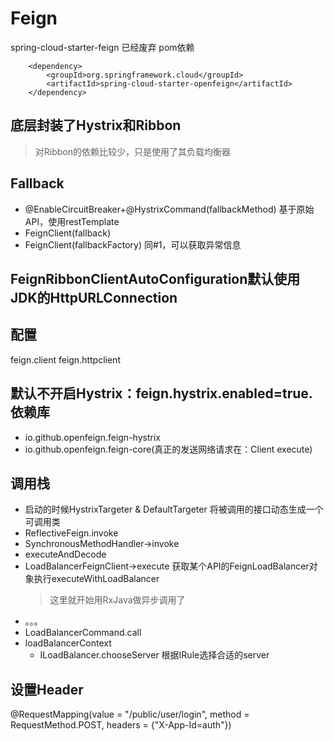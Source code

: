 # Feign
spring-cloud-starter-feign 已经废弃
pom依赖
```
    <dependency>
        <groupId>org.springframework.cloud</groupId>
        <artifactId>spring-cloud-starter-openfeign</artifactId>
    </dependency>
```
## 底层封装了Hystrix和Ribbon
>对Ribbon的依赖比较少，只是使用了其负载均衡器
## Fallback
- @EnableCircuitBreaker+@HystrixCommand(fallbackMethod) 基于原始API，使用restTemplate
- FeignClient(fallback)
- FeignClient(fallbackFactory) 同#1，可以获取异常信息
## FeignRibbonClientAutoConfiguration默认使用JDK的HttpURLConnection
## 配置
feign.client
feign.httpclient
## 默认不开启Hystrix：feign.hystrix.enabled=true. 依赖库
- io.github.openfeign.feign-hystrix
- io.github.openfeign.feign-core(真正的发送网络请求在：Client execute)
## 调用栈
- 启动的时候HystrixTargeter & DefaultTargeter 将被调用的接口动态生成一个可调用类
- ReflectiveFeign.invoke
- SynchronousMethodHandler->invoke
- executeAndDecode
- LoadBalancerFeignClient->execute 获取某个API的FeignLoadBalancer对象执行executeWithLoadBalancer
    > 这里就开始用RxJava做异步调用了
- 。。。
- LoadBalancerCommand.call
- loadBalancerContext
    - ILoadBalancer.chooseServer 根据IRule选择合适的server
## 设置Header
@RequestMapping(value = "/public/user/login", method = RequestMethod.POST, headers = {"X-App-Id=auth"})